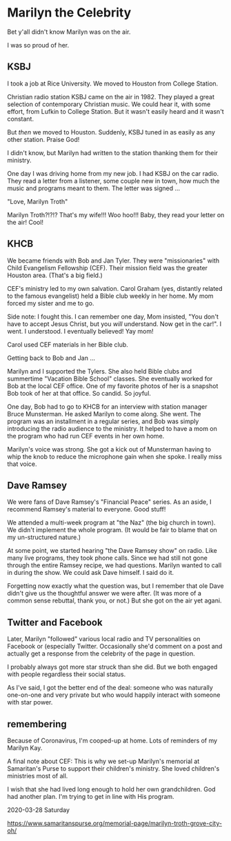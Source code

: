 # Marilyn the Celebrity

Bet y'all didn't know Marilyn was on the air.

I was so proud of her.

## KSBJ

I took a job at Rice University.
We moved to Houston from College Station.

Christian radio station KSBJ came on the air in 1982.
They played a great selection of contemporary Christian music.
We could hear it, with some effort, from Lufkin to College Station.
But it wasn't easily heard and it wasn't constant.

But *then* we moved to Houston.
Suddenly, KSBJ tuned in as easily as any other station.
Praise God!

I didn't know, but Marilyn had written to the station
thanking them for their ministry.

One day I was driving home from my new job.
I had KSBJ on the car radio. They read a letter from a listener,
some couple new in town, how much the music and programs meant
to them. The letter was signed ...

"Love, Marilyn Troth"

Marilyn Troth?!?!?
That's my wife!!!
Woo hoo!!! Baby, they read your letter on the air! Cool!

## KHCB

We became friends with Bob and Jan Tyler.
They were "missionaries" with Child Evangelism Fellowship (CEF).
Their mission field was the greater Houston area. (That's a big field.)

CEF's ministry led to my own salvation.
Carol Graham (yes, distantly related to the famous evangelist)
held a Bible club weekly in her home. My mom forced my sister and me
to go.

Side note: I fought this. I can remember one day, Mom insisted,
"You don't have to accept Jesus Christ, but you *will* understand.
Now get in the car!". I went. I understood. I eventually believed!
Yay mom!

Carol used CEF materials in her Bible club.

Getting back to Bob and Jan ...

Marilyn and I supported the Tylers. She also held Bible clubs and
summertime "Vacation Bible School" classes. She eventually worked
for Bob at the local CEF office. One of my favorite photos of her
is a snapshot Bob took of her at that office. So candid. So joyful.

One day, Bob had to go to KHCB for an interview with station manager
Bruce Munsterman. He asked Marilyn to come along. She went.
The program was an installment in a regular series, and Bob was simply
introducing the radio audience to the ministry. It helped to have a mom
on the program who had run CEF events in her own home.

Marilyn's voice was strong. She got a kick out of Munsterman
having to whip the knob to reduce the microphone gain when she spoke.
I really miss that voice.

## Dave Ramsey

We were fans of Dave Ramsey's "Financial Peace" series.
As an aside, I recommend Ramsey's material to everyone. Good stuff!

We attended a multi-week program at "the Naz" (the big church in town).
We didn't implement the whole program. (It would be fair to blame that
on my un-structured nature.)

At some point, we started hearing "the Dave Ramsey show" on radio.
Like many live programs, they took phone calls. Since we had still not
gone through the entire Ramsey recipe, we had questions. Marilyn wanted
to call in during the show. We could ask Dave himself. I said do it.

Forgetting now exactly what the question was, but I remember that
ole Dave didn't give us the thoughtful answer we were after.
(It was more of a common sense rebuttal, thank you, or not.)
But she got on the air yet agani.

## Twitter and Facebook

Later, Marilyn "followed" various local
radio and TV personalities on Facebook or (especially Twitter.
Occasionally she'd comment on a post and actually get a response
from the celebrity of the page in question.

I probably always got more star struck than she did.
But we both engaged with people regardless their social status.

As I've said, I got the better end of the deal:
someone who was naturally one-on-one and very private
but who would happily interact with someone with star power.

## remembering

Because of Coronavirus, I'm cooped-up at home.
Lots of reminders of my Marilyn Kay.

A final note about CEF:
This is why we set-up Marilyn's memorial
at Samaritan's Purse to support their children's ministry.
She loved children's ministries most of all.

I wish that she had lived long enough to hold her own grandchildren.
God had another plan. I'm trying to get in line with His program.

2020-03-28 Saturday

https://www.samaritanspurse.org/memorial-page/marilyn-troth-grove-city-oh/


